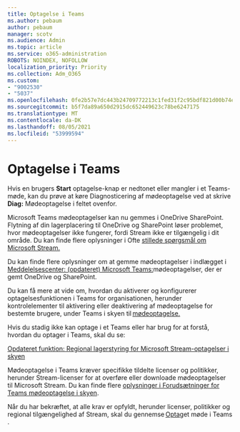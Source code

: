 ```yaml
---
title: Optagelse i Teams
ms.author: pebaum
author: pebaum
manager: scotv
ms.audience: Admin
ms.topic: article
ms.service: o365-administration
ROBOTS: NOINDEX, NOFOLLOW
localization_priority: Priority
ms.collection: Adm_O365
ms.custom:
- "9002530"
- "5037"
ms.openlocfilehash: 0fe2b57e7dc443b24709772213c1fed31f2c95bdf821d00b74e9d166dc223410
ms.sourcegitcommit: b5f7da89a650d2915dc652449623c78be6247175
ms.translationtype: MT
ms.contentlocale: da-DK
ms.lasthandoff: 08/05/2021
ms.locfileid: "53999594"
---
```

# <a name="recording-in-teams"></a>Optagelse i Teams

Hvis en brugers **Start** optagelse-knap er nedtonet eller mangler i et Teams-møde, kan du prøve at køre Diagnosticering af mødeoptagelse ved at skrive **Diag:** Mødeoptagelse i feltet ovenfor. 

Microsoft Teams mødeoptagelser kan nu gemmes i OneDrive SharePoint. Flytning af din lagerplacering til OneDrive og SharePoint løser problemet, hvor mødeoptagelser ikke fungerer, fordi Stream ikke er tilgængelig i dit område. Du kan finde flere oplysninger i Ofte [stillede spørgsmål om Microsoft Stream.](/stream/faq#which-regions-does-microsoft-stream-host-my-data-in)

Du kan finde flere oplysninger om at gemme mødeoptagelser i indlægget i [Meddelelsescenter: (opdateret) Microsoft Teams:](https://portal.microsoft.com/Adminportal/Home?ref=MessageCenter&id=MC222640)mødeoptagelser, der er gemt OneDrive og SharePoint.

Du kan få mere at vide om, hvordan du aktiverer og konfigurerer optagelsesfunktionen i Teams for organisationen, herunder kontrolelementer til aktivering eller deaktivering af mødeoptagelse for bestemte brugere, under Teams i skyen til [mødeoptagelse.](/microsoftteams/cloud-recording) 

Hvis du stadig ikke kan optage i et Teams eller har brug for at forstå, hvordan du optager i Teams, skal du se: 

[Opdateret funktion: Regional lagerstyring for Microsoft Stream-optagelser i skyen](https://admin.microsoft.com/AdminPortal/Home#/MessageCenter?id=MC214327)

Mødeoptagelse i Teams kræver specifikke tildelte licenser og politikker, herunder Stream-licenser for at overføre eller downloade mødeoptagelser til Microsoft Stream. Du kan finde flere [oplysninger i Forudsætninger for Teams mødeoptagelse i skyen](/microsoftteams/cloud-recording#prerequisites-for-teams-cloud-meeting-recording).

Når du har bekræftet, at alle krav er opfyldt, herunder licenser, politikker og regional tilgængelighed af Stream, skal du gennemse [Optag](https://support.office.com/article/34dfbe7f-b07d-4a27-b4c6-de62f1348c24)et møde i Teams . 